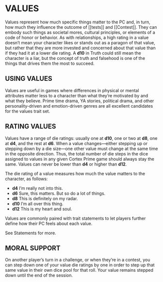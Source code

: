 # VALUES
Values represent how much specific things matter to the PC and, in turn, how much they influence the outcome of [[tests]] and [[Contest]]. They can embody such things as societal mores, cultural principles, or elements of a code of honor or behavior. As with relationships, a high rating in a value doesn’t mean your character likes or stands out as a paragon of that value, but rather that they are more invested and concerned about that value than if they had it at a lower die rating. A **d10** in Truth could still mean the character is a liar, but the concept of truth and falsehood is one of the things that drives them the most to succeed.

## USING VALUES
Values are useful in games where differences in physical or mental attributes matter less to a character than what they’re motivated by and what they believe. Prime time drama, YA stories, political drama, and other personality-driven and emotion-driven genres are all excellent candidates for the values trait set.

## RATING VALUES
Values have a range of die ratings: usually one at **d10**, one or two at **d8**, one at **d4**, and the rest at **d6**. When a value changes—either stepping up or stepping down by a die size—one other value must change at the same time in the opposite direction. Thus, the total number of die steps in the dice assigned to values in any given Cortex Prime game should always stay the same. Values can never be lower than **d4** or higher than **d12**.

The die rating of a value measures how much the value matters to the character, as follows:

- **d4** I’m really not into this.
- **d6** Sure, this matters. But so do a lot of things.
- **d8** This is definitely on my radar.
- **d10** I’m all over this thing.
- **d12** This is my heart and soul.

Values are commonly paired with trait statements to let players further define how their PC feels about each value.

See Statements for more.

## MORAL SUPPORT
On another player’s turn in a challenge, or when they’re in a contest, you can step down one of your value die ratings by one in order to step up that same value in their own dice pool for that roll. Your value remains stepped down until the end of the session.